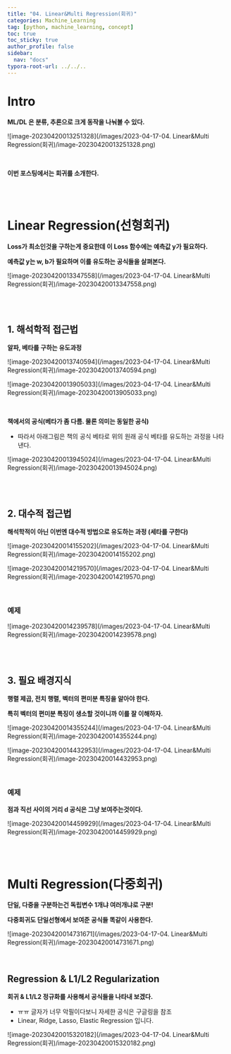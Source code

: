 ```yaml
---
title: "04. Linear&Multi Regression(회귀)"
categories: Machine_Learning
tag: [python, machine_learning, concept]
toc: true
toc_sticky: true
author_profile: false
sidebar:
  nav: "docs"
typora-root-url: ../../..
---
```






# Intro

**ML/DL 은 분류, 추론으로 크게 동작을 나눠볼 수 있다.**

![image-20230420013251328](/images/2023-04-17-04. Linear&Multi Regression(회귀)/image-20230420013251328.png) 

<br>

**이번 포스팅에서는 회귀를 소개한다.**

<br><br>

# Linear Regression(선형회귀)

**Loss가 최소인것을 구하는게 중요한데 이 Loss 함수에는 예측값 y가 필요하다.**

**예측값 y는 w, b가 필요하며 이를 유도하는 공식들을 살펴본다.**

![image-20230420013347558](/images/2023-04-17-04. Linear&Multi Regression(회귀)/image-20230420013347558.png) 

<br><br>

## 1. 해석학적 접근법

**알파, 베타를 구하는 유도과정**

![image-20230420013740594](/images/2023-04-17-04. Linear&Multi Regression(회귀)/image-20230420013740594.png) 

![image-20230420013905033](/images/2023-04-17-04. Linear&Multi Regression(회귀)/image-20230420013905033.png) 

<br>

**책에서의 공식(베타가 좀 다름. 물론 의미는 동일한 공식)** 

* 따라서 아래그림은 책의 공식 베타로 위의 원래 공식 베타를 유도하는 과정을 나타낸다.

![image-20230420013945024](/images/2023-04-17-04. Linear&Multi Regression(회귀)/image-20230420013945024.png) 

<br><br>

## 2. 대수적 접근법

**해석학적이 아닌 이번엔 대수적 방법으로 유도하는 과정 (세타를 구한다)**

![image-20230420014155202](/images/2023-04-17-04. Linear&Multi Regression(회귀)/image-20230420014155202.png) 

![image-20230420014219570](/images/2023-04-17-04. Linear&Multi Regression(회귀)/image-20230420014219570.png) 

<br>

### 예제

![image-20230420014239578](/images/2023-04-17-04. Linear&Multi Regression(회귀)/image-20230420014239578.png) 

<br><br>

## 3. 필요 배경지식

**행렬 제곱, 전치 행렬, 벡터의 편미분 특징을 알아야 한다.**

**특히 벡터의 편미분 특징이 생소할 것이니까 이를 잘 이해하자.**

![image-20230420014355244](/images/2023-04-17-04. Linear&Multi Regression(회귀)/image-20230420014355244.png) 

![image-20230420014432953](/images/2023-04-17-04. Linear&Multi Regression(회귀)/image-20230420014432953.png) 

<br>

### 예제

**점과 직선 사이의 거리 d 공식은 그냥 보여주는것이다.**

![image-20230420014459929](/images/2023-04-17-04. Linear&Multi Regression(회귀)/image-20230420014459929.png) 

<br><br>

# Multi Regression(다중회귀)

**단일, 다중을 구분하는건 독립변수 1개냐 여러개냐로 구분!**

**다중회귀도 단일선형에서 보여준 공식들 똑같이 사용한다.**

![image-20230420014731671](/images/2023-04-17-04. Linear&Multi Regression(회귀)/image-20230420014731671.png) 

<br>

## Regression & L1/L2 Regularization 

**회귀 & L1/L2 정규화를 사용해서 공식들을 나타내 보겠다.**

* ㅠㅠ 글자가 너무 악필이다보니 자세한 공식은 구글링을 참조
* Linear, Ridge, Lasso, Elastic Regression 입니다.

![image-20230420015320182](/images/2023-04-17-04. Linear&Multi Regression(회귀)/image-20230420015320182.png) 

